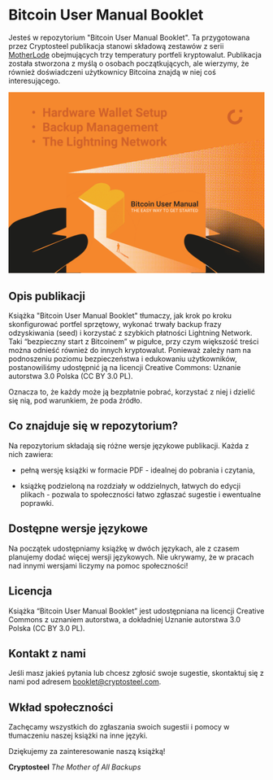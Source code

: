 # Bitcoin User Manual Booklet

Jesteś w repozytorium "Bitcoin User Manual Booklet". Ta przygotowana przez Cryptosteel publikacja stanowi składową zestawów z serii [MotherLode](https://cryptosteel.com/product/motherlode-crypto-starter-kit/) obejmujących trzy temperatury portfeli kryptowalut. Publikacja została stworzona z myślą o osobach początkujących, ale wierzymy, że również doświadczeni użytkownicy Bitcoina znajdą w niej coś interesującego.

![The Easy Way to Get Started](./the-easy-way-to-get-started.png)

## Opis publikacji

Książka "Bitcoin User Manual Booklet" tłumaczy, jak krok po kroku skonfigurować portfel sprzętowy, wykonać trwały backup frazy odzyskiwania (seed) i korzystać z szybkich płatności Lightning Network. Taki “bezpieczny start z Bitcoinem” w pigułce, przy czym większość treści można odnieść również do innych kryptowalut. Ponieważ zależy nam na podnoszeniu poziomu bezpieczeństwa i edukowaniu użytkowników, postanowiliśmy udostępnić ją na licencji Creative Commons: Uznanie autorstwa 3.0 Polska (CC BY 3.0 PL).

Oznacza to, że każdy może ją bezpłatnie pobrać, korzystać z niej i dzielić się nią, pod warunkiem, że poda źródło.


## Co znajduje się w repozytorium?

Na repozytorium składają się różne wersje językowe publikacji. Każda z nich zawiera:

- pełną wersję książki w formacie PDF - idealnej do pobrania i czytania,
    
- książkę podzieloną na rozdziały w oddzielnych, łatwych do edycji plikach - pozwala to społeczności łatwo zgłaszać sugestie i ewentualne poprawki.
   

## Dostępne wersje językowe

Na początek udostępniamy książkę w dwóch językach, ale z czasem planujemy dodać więcej wersji językowych. Nie ukrywamy, że w pracach nad innymi wersjami liczymy na pomoc społeczności!


## Licencja

Książka “Bitcoin User Manual Booklet” jest udostępniana na licencji Creative Commons z uznaniem autorstwa, a dokładniej Uznanie autorstwa 3.0 Polska (CC BY 3.0 PL).


## Kontakt z nami

Jeśli masz jakieś pytania lub chcesz zgłosić swoje sugestie, skontaktuj się z nami pod adresem booklet@cryptosteel.com.


## Wkład społeczności

Zachęcamy wszystkich do zgłaszania swoich sugestii i pomocy w tłumaczeniu naszej książki na inne języki.

Dziękujemy za zainteresowanie naszą książką!


**Cryptosteel**
*The Mother of All Backups*